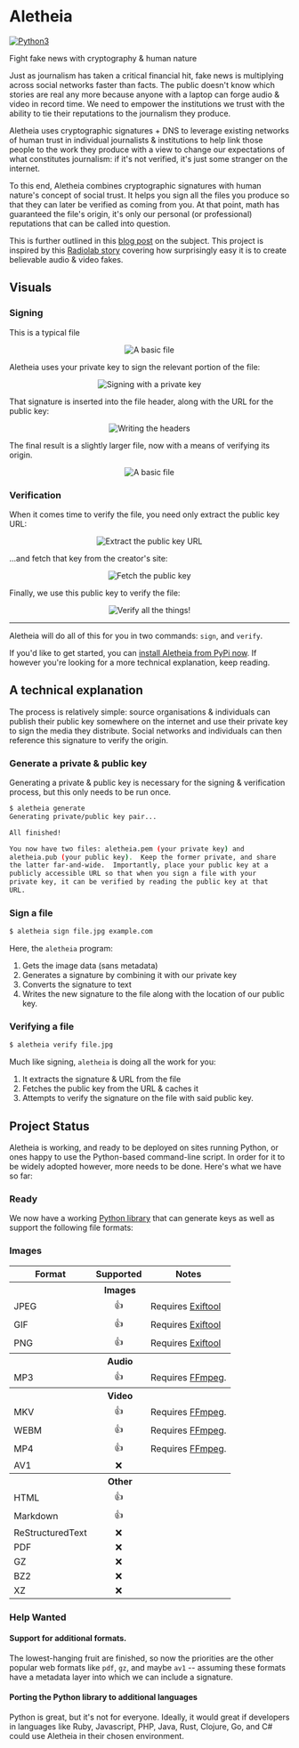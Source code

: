 # Aletheia

[![Python3](https://img.shields.io/pypi/pyversions/aletheia.svg)](https://pypi.org/project/aletheia/)

Fight fake news with cryptography & human nature

Just as journalism has taken a critical financial hit, fake news is multiplying
across social networks faster than facts. The public doesn't know which stories
are real any more because anyone with a laptop can forge audio & video in
record time. We need to empower the institutions we trust with the ability to
tie their reputations to the journalism they produce.

Aletheia uses cryptographic signatures + DNS to leverage existing networks of
human trust in individual journalists & institutions to help link those people
to the work they produce with a view to change our expectations of what
constitutes journalism: if it's not verified, it's just some stranger on the
internet.

To this end, Aletheia combines cryptographic signatures with human nature's
concept of social trust.  It helps you sign all the files you produce so that
they can later be verified as coming from you.  At that point, math has
guaranteed the file's origin, it's only our personal (or professional)
reputations that can be called into question.

This is further outlined in this [blog post](https://danielquinn.org/blog/public-key-authentication-for-media-files-why-isnt-this-a-thing/)
on the subject.  This project is inspired by this [Radiolab story](http://futureoffakenews.com/videos.html)
covering how surprisingly easy it is to create believable audio & video fakes.


## Visuals


### Signing

This is a typical file

<p align="center"><img src="presentation/img/diagrams/sign-structure.png" alt="A basic file" /></p>

Aletheia uses your private key to sign the relevant portion of the file:

<p align="center"><img src="presentation/img/diagrams/sign-read.png" alt="Signing with a private key" /></p>

That signature is inserted into the file header, along with the URL for the
public key:

<p align="center"><img src="presentation/img/diagrams/sign-write.png" alt="Writing the headers" /></p>

The final result is a slightly larger file, now with a means of verifying its
origin.

<p align="center"><img src="presentation/img/diagrams/sign-final.png" alt="A basic file" /></p>


### Verification

When it comes time to verify the file, you need only extract the public key
URL:

<p align="center"><img src="presentation/img/diagrams/verify-extract.png" alt="Extract the public key URL" /></p>

...and fetch that key from the creator's site:

<p align="center"><img src="presentation/img/diagrams/verify-fetch.png" alt="Fetch the public key" /></p>

Finally, we use this public key to verify the file:

<p align="center"><img src="presentation/img/diagrams/verify-final.png" alt="Verify all the things!" /></p>

---

Aletheia will do all of this for you in two commands: `sign`, and `verify`.

If you'd like to get started, you can [install Aletheia from PyPi now](https://pypi.org/project/aletheia/).
If however you're looking for a more technical explanation, keep reading.


## A technical explanation

The process is relatively simple: source organisations & individuals can
publish their public key somewhere on the internet and use their private key to
sign the media they distribute.  Social networks and individuals can then
reference this signature to verify the origin.


### Generate a private & public key

Generating a private & public key is necessary for the signing & verification
process, but this only needs to be run once.

```bash
$ aletheia generate
Generating private/public key pair...

All finished!

You now have two files: aletheia.pem (your private key) and
aletheia.pub (your public key).  Keep the former private, and share
the latter far-and-wide.  Importantly, place your public key at a
publicly accessible URL so that when you sign a file with your
private key, it can be verified by reading the public key at that
URL.
```


### Sign a file

```bash
$ aletheia sign file.jpg example.com
```

Here, the `aletheia` program:

1. Gets the image data (sans metadata)
2. Generates a signature by combining it with our private key
3. Converts the signature to text
4. Writes the new signature to the file along with the location of our public
   key.


### Verifying a file

```bash
$ aletheia verify file.jpg
```

Much like signing, `aletheia` is doing all the work for you:

1. It extracts the signature & URL from the file
2. Fetches the public key from the URL & caches it
3. Attempts to verify the signature on the file with said public key.


## Project Status

Aletheia is working, and ready to be deployed on sites running Python, or ones
happy to use the Python-based command-line script.  In order for it to be
widely adopted however, more needs to be done.  Here's what we have so far:


### Ready

We now have a working [Python library](https://pypi.org/project/aletheia/) that
can generate keys as well as support the following file formats:


### Images

<table style="margin: 0 auto;">
   <tr>
      <th>Format</th>
      <th>Supported</th>
      <th>Notes</th>
   </tr>
   <tr>
      <th colspan="3">Images</th>
   </tr>
   <tr>
      <td>JPEG</td>
      <td align="center">👍</td>
      <td>Requires <a href="https://sno.phy.queensu.ca/~phil/exiftool/">Exiftool</a></td>
   </tr>
   <tr>
      <td>GIF</td>
      <td align="center">👍</td>
      <td>Requires <a href="https://sno.phy.queensu.ca/~phil/exiftool/">Exiftool</a></td>
   </tr>
   <tr>
      <td>PNG</td>
      <td align="center">👍</td>
      <td>Requires <a href="https://sno.phy.queensu.ca/~phil/exiftool/">Exiftool</a></td>
   </tr>
   <tr>
      <th colspan="3">Audio</th>
   </tr>
   <tr>
      <td>MP3</td>
      <td align="center">👍</td>
      <td>Requires <a href="https://ffmpeg.org/">FFmpeg</a>.</td>
   </tr>
   <tr>
      <th colspan="3">Video</th>
   </tr>
   <tr>
      <td>MKV</td>
      <td align="center">👍</td>
      <td>Requires <a href="https://ffmpeg.org/">FFmpeg</a>.</td>
   </tr>
   <tr>
      <td>WEBM</td>
      <td align="center">👍</td>
      <td>Requires <a href="https://ffmpeg.org/">FFmpeg</a>.</td>
   </tr>
   <tr>
      <td>MP4</td>
      <td align="center">👍</td>
      <td>Requires <a href="https://ffmpeg.org/">FFmpeg</a>.</td>
   </tr>
   <tr>
      <td>AV1</td>
      <td align="center">❌</td>
      <td></td>
   </tr>
   <tr>
      <th colspan="3">Other</th>
   </tr>
   <tr>
      <td>HTML</td>
      <td align="center">👍</td>
      <td></td>
   </tr>
   <tr>
      <td>Markdown</td>
      <td align="center">👍</td>
      <td></td>
   </tr>
   <tr>
      <td>ReStructuredText</td>
      <td align="center">❌</td>
      <td></td>
   </tr>
   <tr>
      <td>PDF</td>
      <td align="center">❌</td>
      <td></td>
   </tr>
   <tr>
      <td>GZ</td>
      <td align="center">❌</td>
      <td></td>
   </tr>
   <tr>
      <td>BZ2</td>
      <td align="center">❌</td>
      <td></td>
   </tr>
   <tr>
      <td>XZ</td>
      <td align="center">❌</td>
      <td></td>
   </tr>
</table>


### Help Wanted


#### Support for additional formats.

The lowest-hanging fruit are finished, so now the priorities are the other
popular web formats like `pdf`, `gz`, and maybe `av1` -- assuming these
formats have a metadata layer into which we can include a signature.


#### Porting the Python library to additional languages

Python is great, but it's not for everyone.  Ideally, it would great if
developers in languages like Ruby, Javascript, PHP, Java, Rust, Clojure, Go,
and C# could use Aletheia in their chosen environment.
